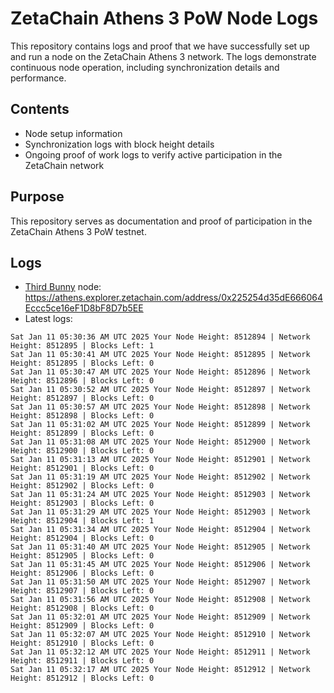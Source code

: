 # ZetaChain Athens 3 PoW Node Logs
This repository contains logs and proof that we have successfully set up and run a node on the ZetaChain Athens 3 network. The logs demonstrate continuous node operation, including synchronization details and performance.

## Contents
- Node setup information
- Synchronization logs with block height details
- Ongoing proof of work logs to verify active participation in the ZetaChain network

## Purpose
This repository serves as documentation and proof of participation in the ZetaChain Athens 3 PoW testnet.

## Logs

- [Third Bunny](https://thirdbunny.xyz/) node: https://athens.explorer.zetachain.com/address/0x225254d35dE666064Eccc5ce16eF1D8bF8D7b5EE
- Latest logs:
```
Sat Jan 11 05:30:36 AM UTC 2025 Your Node Height: 8512894 | Network Height: 8512895 | Blocks Left: 1
Sat Jan 11 05:30:41 AM UTC 2025 Your Node Height: 8512895 | Network Height: 8512895 | Blocks Left: 0
Sat Jan 11 05:30:47 AM UTC 2025 Your Node Height: 8512896 | Network Height: 8512896 | Blocks Left: 0
Sat Jan 11 05:30:52 AM UTC 2025 Your Node Height: 8512897 | Network Height: 8512897 | Blocks Left: 0
Sat Jan 11 05:30:57 AM UTC 2025 Your Node Height: 8512898 | Network Height: 8512898 | Blocks Left: 0
Sat Jan 11 05:31:02 AM UTC 2025 Your Node Height: 8512899 | Network Height: 8512899 | Blocks Left: 0
Sat Jan 11 05:31:08 AM UTC 2025 Your Node Height: 8512900 | Network Height: 8512900 | Blocks Left: 0
Sat Jan 11 05:31:13 AM UTC 2025 Your Node Height: 8512901 | Network Height: 8512901 | Blocks Left: 0
Sat Jan 11 05:31:19 AM UTC 2025 Your Node Height: 8512902 | Network Height: 8512902 | Blocks Left: 0
Sat Jan 11 05:31:24 AM UTC 2025 Your Node Height: 8512903 | Network Height: 8512903 | Blocks Left: 0
Sat Jan 11 05:31:29 AM UTC 2025 Your Node Height: 8512903 | Network Height: 8512904 | Blocks Left: 1
Sat Jan 11 05:31:34 AM UTC 2025 Your Node Height: 8512904 | Network Height: 8512904 | Blocks Left: 0
Sat Jan 11 05:31:40 AM UTC 2025 Your Node Height: 8512905 | Network Height: 8512905 | Blocks Left: 0
Sat Jan 11 05:31:45 AM UTC 2025 Your Node Height: 8512906 | Network Height: 8512906 | Blocks Left: 0
Sat Jan 11 05:31:50 AM UTC 2025 Your Node Height: 8512907 | Network Height: 8512907 | Blocks Left: 0
Sat Jan 11 05:31:56 AM UTC 2025 Your Node Height: 8512908 | Network Height: 8512908 | Blocks Left: 0
Sat Jan 11 05:32:01 AM UTC 2025 Your Node Height: 8512909 | Network Height: 8512909 | Blocks Left: 0
Sat Jan 11 05:32:07 AM UTC 2025 Your Node Height: 8512910 | Network Height: 8512910 | Blocks Left: 0
Sat Jan 11 05:32:12 AM UTC 2025 Your Node Height: 8512911 | Network Height: 8512911 | Blocks Left: 0
Sat Jan 11 05:32:17 AM UTC 2025 Your Node Height: 8512912 | Network Height: 8512912 | Blocks Left: 0
```
